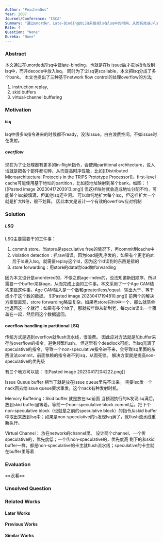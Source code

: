 ```yaml
---
Author: "PeichenGuo"
Year: 2007
Journel/Conference: "ISCA"
Summary: "通过unorder、Late-Binding的LSQ来缩减ls在lsq中的时间，从而有效减小lsq大小。并提出了三种基于network flow control的处理partitioned lsq的overflow的方法。"
Rate: 4
Question: "None"
Eureka: "None"
---
```

### Abstract
本文通过在unorded的lsq中做late-binding，也就是在ls issue后才把ls指令放到lsq中，而非decode中放入lsq。
同时为了让lsq更scaliable，本文把lsq分成了多个bank。
本文也提出了三种基于network flow control的处理overflow的方法;
1. instruction replay, 
2. skid buffers
3. virtual-channel buffering

### Motivation
##### lsq
lsq中很多ls指令进来的时候都不ready，没法issue，白白浪费空间。不如issue时在发射。

##### overflow
现在为了让处理器有更多的in-flight指令，会使用partitional architecture，说人话就是把各个部件都切碎，从而提高时序性能，比如[[Distributed Microarchitectural Protocols in the TRIPS Prototype Processor]]。first-level cache可能使用基于地址的partition，比如按地址映射到某个bank。如图：
![[Pasted image 20230417203913.png]]
但这样映射就会造成地址分配不均，可能某个lsq被填满，但其他lsq还空闲。
可以单纯地扩大每个lsq，但这样扩大一个就是扩大N倍，很不划算。
因此本文是设计一个有效的overflow应对机制

### Solution
##### LSQ
LSQ主要需要干的三件事：
1. commit store。当store是speculative free的情况下，再commit到cache中
2. violation detection：抓raw错误。因为load是乱序发的，如果有个更老的st后于ld进入lsq，就需要replay这个ld，因为这个ld读到的东西是错的
3. store forwarding：用store的data给load做forwarding

因为本文设计是unordered的，不像之前age-index的，没法知道新旧顺序，所以需要一个buffer来存age，从而完成上面的三件事。本文采用了一个Age CAM结构来做这件事。Age CAM输入是一个数和greater/less/equal，输出大于、等于或小于这个数的数据。
![[Pasted image 20230417194810.png]]
前两个的解决方案很直观，store forwarding略显复杂。如果老store只hit中一个，那么就简单地返回这一个就行：如果有多个hit了，那就按年龄从新到老，每cycle读出一个覆盖在一起，然后用这个数据返回。

#### overflow handling in partitional LSQ
传统方式是遇到overflow就flush流水线，很浪费。
因此应对方法就是加buffer来存放overflow的指令，避免频繁flush。
但这里有个deadlock可能，当lsq充满了speculative的指令，导致一个non-speculative指令进不来，会导致lsq里面的东西没法commit，前面依赖的指令进不到lsq，从而死锁。
解决方案就是提高non-speculative的优先级

有三个地方可以放：
![[Pasted image 20230417204222.png]]

Issue Queue buffer
相当于就是放在issue queue里先不出来。
需要lsq发一个nack回去给issue queue要求重发。这个nack有种发射时机。

Memory Buffering：Skid buffer
就是放在lsq前面
当预测执行的ls发现lsq满后，放到skid buffer里等着。等前一个non-speculative block commit后，把下个non-speculative block（也就是之前的speculative block）的指令从skid buffer中取出来放到lsq中；如果是non-speculative的ls发现lsq满了，就flush流水线重新执行。

Virtual Channel：
放在network的channel里。
设计两个channel，一个传speculative的，优先度低；一个传non-speculative的，优先度高
剩下的和skid buffer一样，都是non-speculative的卡主就flush流水线；speculative的卡主就在buffer里等着

### Evaluation
==没看==

### Unsolved Question


### Related Works
#### Later Works

#### Previous Works

#### Similar Works
